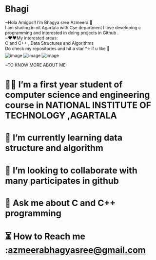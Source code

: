 # Bhagi 
~Hola Amigos!! I’m Bhagya sree Azmeera  👋                             
I am studing in nit Agartala with Cse department I love developing c programming and interested in doing projects  in Github .                   
~❤❤My interested areas:                         
C and C++ , Data Structures and Algorithms   
Do check my repositories and hit a star *⭐ if u like 🤗                          
![image](https://user-images.githubusercontent.com/85113970/128506760-605b84f1-18bb-46f0-9947-ba07e74fbd1e.png)
![image](https://user-images.githubusercontent.com/85113970/128712787-2013cbb1-14e0-4354-9d5b-58c9a3b364c8.png) 
![image](https://user-images.githubusercontent.com/85113970/128817133-5d576dc8-3c28-49db-bebc-16ec3508f4fd.png)



~TO KNOW MORE ABOUT ME:                                        
# 👩‍🎓    I’m a first year student of computer science and engineering course in NATIONAL INSTITUTE OF TECHNOLOGY ,AGARTALA 
#  📖   I’m  currently learning data structure and algorithm 
# 🤝   I’m looking to collaborate with many participates in github 
# 📢  Ask me about C and C++ programming 	
# ⏳ How to Reach me  :azmeerabhagyasree@gmail.com
